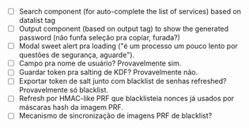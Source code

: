 - [ ] Search component (for auto-complete the list of services) based on datalist tag
- [ ] Output component (based on output tag) to show the generated password (não funfa seleção pra copiar, furada?)
- [ ] Modal sweet alert pra loading ("é um processo um pouco lento por questões de segurança, aguarde").
- [ ] Campo pra nome de usuário? Provavelmente sim.
- [ ] Guardar token pra salting de KDF? Provavelmente não.
- [ ] Exportar token de salt junto com blacklist de senhas refreshed? Provavelmente só blacklist.
- [ ] Refresh por HMAC-like PRF que blacklisteia nonces já usados por máscaras hash da imagem PRF.
- [ ] Mecanismo de sincronização de imagens PRF de blacklist?